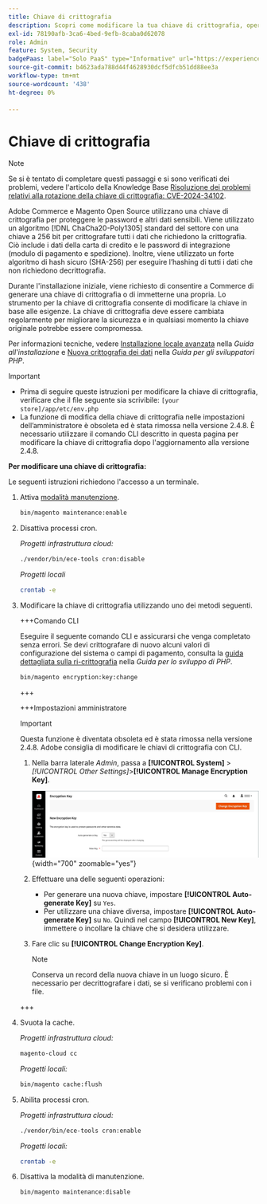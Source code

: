 ```yaml
---
title: Chiave di crittografia
description: Scopri come modificare la tua chiave di crittografia, operazione che deve essere eseguita regolarmente per migliorare la sicurezza.
exl-id: 78190afb-3ca6-4bed-9efb-8caba0d62078
role: Admin
feature: System, Security
badgePaas: label="Solo PaaS" type="Informative" url="https://experienceleague.adobe.com/en/docs/commerce/user-guides/product-solutions" tooltip="Applicabile solo ai progetti Adobe Commerce on Cloud (infrastruttura PaaS gestita da Adobe) e ai progetti on-premise."
source-git-commit: b4623ada788d44f4628930dcf5dfcb51dd88ee3a
workflow-type: tm+mt
source-wordcount: '438'
ht-degree: 0%

---
```


# Chiave di crittografia

>[!NOTE]
>
>Se si è tentato di completare questi passaggi e si sono verificati dei problemi, vedere l&#39;articolo della Knowledge Base [Risoluzione dei problemi relativi alla rotazione della chiave di crittografia: CVE-2024-34102](https://experienceleague.adobe.com/en/docs/commerce-knowledge-base/kb/troubleshooting/known-issues-patches-attached/troubleshooting-encryption-key-rotation-cve-2024-34102).

Adobe Commerce e Magento Open Source utilizzano una chiave di crittografia per proteggere le password e altri dati sensibili. Viene utilizzato un algoritmo [!DNL ChaCha20-Poly1305] standard del settore con una chiave a 256 bit per crittografare tutti i dati che richiedono la crittografia. Ciò include i dati della carta di credito e le password di integrazione (modulo di pagamento e spedizione). Inoltre, viene utilizzato un forte algoritmo di hash sicuro (SHA-256) per eseguire l’hashing di tutti i dati che non richiedono decrittografia.

Durante l&#39;installazione iniziale, viene richiesto di consentire a Commerce di generare una chiave di crittografia o di immetterne una propria. Lo strumento per la chiave di crittografia consente di modificare la chiave in base alle esigenze. La chiave di crittografia deve essere cambiata regolarmente per migliorare la sicurezza e in qualsiasi momento la chiave originale potrebbe essere compromessa.

Per informazioni tecniche, vedere [Installazione locale avanzata](https://experienceleague.adobe.com/docs/commerce-operations/installation-guide/advanced.html) nella _Guida all&#39;installazione_ e [Nuova crittografia dei dati](https://developer.adobe.com/commerce/php/development/security/data-encryption/) nella _Guida per gli sviluppatori PHP_.

>[!IMPORTANT]
>
>- Prima di seguire queste istruzioni per modificare la chiave di crittografia, verificare che il file seguente sia scrivibile: `[your store]/app/etc/env.php`
>- La funzione di modifica della chiave di crittografia nelle impostazioni dell’amministratore è obsoleta ed è stata rimossa nella versione 2.4.8. È necessario utilizzare il comando CLI descritto in questa pagina per modificare la chiave di crittografia dopo l&#39;aggiornamento alla versione 2.4.8.

**Per modificare una chiave di crittografia:**

Le seguenti istruzioni richiedono l&#39;accesso a un terminale.

1. Attiva [modalità manutenzione](https://experienceleague.adobe.com/en/docs/commerce-operations/configuration-guide/setup/application-modes#maintenance-mode).

   ```bash
   bin/magento maintenance:enable
   ```

1. Disattiva processi cron.

   _Progetti infrastruttura cloud:_

   ```bash
   ./vendor/bin/ece-tools cron:disable
   ```

   _Progetti locali_

   ```bash
   crontab -e
   ```

1. Modificare la chiave di crittografia utilizzando uno dei metodi seguenti.

   +++Comando CLI

   Eseguire il seguente comando CLI e assicurarsi che venga completato senza errori. Se devi crittografare di nuovo alcuni valori di configurazione del sistema o campi di pagamento, consulta la [guida dettagliata sulla ri-crittografia](https://developer.adobe.com/commerce/php/development/security/data-encryption/) nella _Guida per lo sviluppo di PHP_.

   ```bash
   bin/magento encryption:key:change
   ```

   +++

   +++Impostazioni amministratore

   >[!IMPORTANT]
   >
   >Questa funzione è diventata obsoleta ed è stata rimossa nella versione 2.4.8. Adobe consiglia di modificare le chiavi di crittografia con CLI.

   1. Nella barra laterale _Admin_, passa a **[!UICONTROL System]** > _[!UICONTROL Other Settings]_>**[!UICONTROL Manage Encryption Key]**.

      ![Chiave di crittografia del sistema](./assets/encryption-key.png){width="700" zoomable="yes"}

   1. Effettuare una delle seguenti operazioni:

      - Per generare una nuova chiave, impostare **[!UICONTROL Auto-generate Key]** su `Yes`.
      - Per utilizzare una chiave diversa, impostare **[!UICONTROL Auto-generate Key]** su `No`. Quindi nel campo **[!UICONTROL New Key]**, immettere o incollare la chiave che si desidera utilizzare.

   1. Fare clic su **[!UICONTROL Change Encryption Key]**.

      >[!NOTE]
      >
      >Conserva un record della nuova chiave in un luogo sicuro. È necessario per decrittografare i dati, se si verificano problemi con i file.

   +++

1. Svuota la cache.

   _Progetti infrastruttura cloud:_

   ```bash
   magento-cloud cc
   ```

   _Progetti locali:_

   ```bash
   bin/magento cache:flush
   ```

1. Abilita processi cron.

   _Progetti infrastruttura cloud:_

   ```bash
   ./vendor/bin/ece-tools cron:enable
   ```

   _Progetti locali:_

   ```bash
   crontab -e
   ```

1. Disattiva la modalità di manutenzione.

   ```bash
   bin/magento maintenance:disable
   ```
